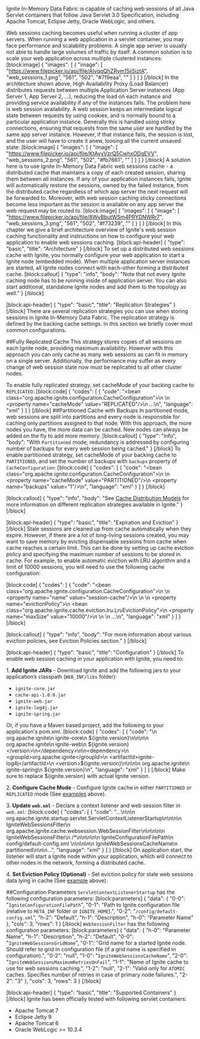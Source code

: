 Ignite In-Memory Data Fabric is capable of caching web sessions of all Java Servlet containers that follow Java Servlet 3.0 Specification, including Apache Tomcat, Eclipse Jetty, Oracle WebLogic, and others.

Web sessions caching becomes useful when running a cluster of app servers. When running a web application in a servlet container, you may face performance and scalability problems. A single app server is usually not able to handle large volumes of traffic by itself. A common solution is to scale your web application across multiple clustered instances:
[block:image]
{
  "images": [
    {
      "image": [
        "https://www.filepicker.io/api/file/AlvqqQhZRym15ji5iztA",
        "web_sessions_1.png",
        "561",
        "502",
        "#7f9eaa",
        ""
      ]
    }
  ]
}
[/block]
In the architecture shown above, High Availability Proxy (Load Balancer) distributes requests between multiple Application Server instances (App Server 1, App Server 2, ...), reducing the load on each instance and providing service availability if any of the instances fails. The problem here is web session availability. A web session keeps an intermediate logical state between requests by using cookies, and is normally bound to a particular application instance. Generally this is handled using sticky connections, ensuring that requests from the same user are handled by the same app server instance. However, if that instance fails, the session is lost, and the user will have to create it anew, loosing all the current unsaved state:
[block:image]
{
  "images": [
    {
      "image": [
        "https://www.filepicker.io/api/file/KtAyyVzrQ5CwhxODgEVV",
        "web_sessions_2.png",
        "561",
        "502",
        "#fb7661",
        ""
      ]
    }
  ]
}
[/block]
A solution here is to use Ignite In-Memory Data Fabric web sessions cache - a distributed cache that maintains a copy of each created session, sharing them between all instances. If any of your application instances fails, Ignite will automatically restore the sessions, owned by the failed instance, from the distributed cache regardless of which app server the next request will be forwarded to. Moreover, with web session caching sticky connections become less important as the session is available on any app server the web request may be routed to.
[block:image]
{
  "images": [
    {
      "image": [
        "https://www.filepicker.io/api/file/8WyBbutWSm4PRYDNWRr7",
        "web_sessions_3.png",
        "561",
        "502",
        "#f73239",
        ""
      ]
    }
  ]
}
[/block]
In this chapter we give a brief architecture overview of Ignite's web session caching functionality and instructions on how to configure your web application to enable web sessions caching.
[block:api-header]
{
  "type": "basic",
  "title": "Architecture"
}
[/block]
To set up a distributed web sessions cache with Ignite, you normally configure your web application to start a Ignite node (embedded mode). When multiple application server instances are started, all Ignite nodes connect with each-other forming a distributed cache.
[block:callout]
{
  "type": "info",
  "body": "Note that not every Ignite caching node has to be running inside of application server. You can also start additional, standalone Ignite nodes and add them to the topology as well."
}
[/block]

[block:api-header]
{
  "type": "basic",
  "title": "Replication Strategies"
}
[/block]
There are several replication strategies you can use when storing sessions in Ignite In-Memory Data Fabric. The replication strategy is defined by the backing cache settings. In this section we briefly cover most common configurations.

##Fully Replicated Cache
This strategy stores copies of all sessions on each Ignite node, providing maximum availability. However with this approach you can only cache as many web sessions as can fit in memory on a single server. Additionally, the performance may suffer as every change of web session state now must be replicated to all other cluster nodes.

To enable fully replicated strategy, set cacheMode of your backing cache to `REPLICATED`:
[block:code]
{
  "codes": [
    {
      "code": "<bean class=\"org.apache.ignite.configuration.CacheConfiguration\">\n    <!-- Cache mode. -->\n    <property name=\"cacheMode\" value=\"REPLICATED\"/>\n    ...\n</bean>",
      "language": "xml"
    }
  ]
}
[/block]
##Partitioned Cache with Backups
In partitioned mode, web sessions are split into partitions and every node is responsible for caching only partitions assigned to that node. With this approach, the more nodes you have, the more data can be cached. New nodes can always be added on the fly to add more memory.
[block:callout]
{
  "type": "info",
  "body": "With `Partitioned` mode, redundancy is addressed by configuring number of backups for every web session being cached."
}
[/block]
To enable partitioned strategy, set cacheMode of your backing cache to `PARTITIONED`, and set the number of backups with `backups` property of `CacheConfiguration`:
[block:code]
{
  "codes": [
    {
      "code": "<bean class=\"org.apache.ignite.configuration.CacheConfiguration\">\n    <!-- Cache mode. -->\n    <property name=\"cacheMode\" value=\"PARTITIONED\"/>\n    <property name=\"backups\" value=\"1\"/>\n</bean>",
      "language": "xml"
    }
  ]
}
[/block]

[block:callout]
{
  "type": "info",
  "body": "See [Cache Distribution Models](doc:cache-modes) for more information on different replication strategies available in Ignite."
}
[/block]

[block:api-header]
{
  "type": "basic",
  "title": "Expiration and Eviction"
}
[/block]
Stale sessions are cleaned up from cache automatically when they expire. However, if there are a lot of long-living sessions created, you may want to save memory by evicting dispensable sessions from cache when cache reaches a certain limit. This can be done by setting up cache eviction policy and specifying the maximum number of sessions to be stored in cache. For example, to enable automatic eviction with LRU algorithm and a limit of 10000 sessions, you will need to use the following cache configuration:

[block:code]
{
  "codes": [
    {
      "code": "<bean class=\"org.apache.ignite.configuration.CacheConfiguration\">\n    <!-- Cache name. -->\n    <property name=\"name\" value=\"session-cache\"/>\n \n    <!-- Set up LRU eviction policy with 10000 sessions limit. -->\n    <property name=\"evictionPolicy\">\n        <bean class=\"org.apache.ignite.cache.eviction.lru.LruEvictionPolicy\">\n            <property name=\"maxSize\" value=\"10000\"/>\n        </bean>\n    </property>\n    ...\n</bean>",
      "language": "xml"
    }
  ]
}
[/block]

[block:callout]
{
  "type": "info",
  "body": "For more information about various eviction policies, see Eviction Policies section."
}
[/block]

[block:api-header]
{
  "type": "basic",
  "title": "Configuration"
}
[/block]
To enable web session caching in your application with Ignite, you need to:

1\. **Add Ignite JARs** - Download Ignite and add the following jars to your application’s classpath (`WEB_INF/libs` folder):
  * `ignite-core.jar`
  * `cache-api-1.0.0.jar`
  * `ignite-web.jar`
  * `ignite-log4j.jar`
  * `ignite-spring.jar`

Or, if you have a Maven based project, add the following to your application's pom.xml.
[block:code]
{
  "codes": [
    {
      "code": "<dependency>\n      <groupId>org.apache.ignite</groupId>\n      <artifactId>ignite-core</artifactId>\n      <version> ${ignite.version}</version>\n</dependency>\n\n<dependency>\n    <groupId>org.apache.ignite</groupId>\n    <artifactId>ignite-web</artifactId>\n    <version> ${ignite.version}</version>\n</dependency>\n\n<dependency>\n    <groupId>org.apache.ignite</groupId>\n    <artifactId>ignite-log4j</artifactId>\n    <version>${ignite.version}</version>\n</dependency>\n\n<dependency>\n    <groupId>org.apache.ignite</groupId>\n    <artifactId>ignite-spring</artifactId>\n    <version>${ignite.version}</version>\n</dependency>",
      "language": "xml"
    }
  ]
}
[/block]
Make sure to replace ${ignite.version} with actual Ignite version.

2\. **Configure Cache Mode** - Configure Ignite cache in either `PARTITIONED` or `REPLICATED` mode (See [examples](#replication-strategies) above).

3\. **Update `web.xml`** - Declare a context listener and web session filter in `web.xml`:
[block:code]
{
  "codes": [
    {
      "code": "...\n\n<listener>\n   <listener-class>org.apache.ignite.startup.servlet.ServletContextListenerStartup</listener-class>\n</listener>\n\n<filter>\n   <filter-name>IgniteWebSessionsFilter</filter-name>\n   <filter-class>org.apache.ignite.cache.websession.WebSessionFilter</filter-class>\n</filter>\n\n<!-- You can also specify a custom URL pattern. -->\n<filter-mapping>\n   <filter-name>IgniteWebSessionsFilter</filter-name>\n   <url-pattern>/*</url-pattern>\n</filter-mapping>\n\n<!-- Specify Ignite configuration (relative to META-INF folder or Ignite_HOME). -->\n<context-param>\n   <param-name>IgniteConfigurationFilePath</param-name>\n   <param-value>config/default-config.xml </param-value>\n</context-param>\n\n<!-- Specify the name of Ignite cache for web sessions. -->\n<context-param>\n   <param-name>IgniteWebSessionsCacheName</param-name>\n   <param-value>partitioned</param-value>\n</context-param>\n\n...",
      "language": "xml"
    }
  ]
}
[/block]
On application start, the listener will start a Ignite node within your application, which will connect to other nodes in the network, forming a distributed cache.

4\. **Set Eviction Policy (Optional)** - Set eviction policy for stale web sessions data lying in cache (See [example](#expiration-and-eviction) above).

##Configuration Parameters
`ServletContextListenerStartup` has the following configuration parameters:
[block:parameters]
{
  "data": {
    "0-0": "`IgniteConfigurationFilePath`",
    "0-1": "Path to Ignite configuration file (relative to `META_INF` folder or `IGNITE_HOME`).",
    "0-2": "`/config/default-config.xml`",
    "h-2": "Default",
    "h-1": "Description",
    "h-0": "Parameter Name"
  },
  "cols": 3,
  "rows": 1
}
[/block]
`WebSessionFilter` has the following configuration parameters:
[block:parameters]
{
  "data": {
    "h-0": "Parameter Name",
    "h-1": "Description",
    "h-2": "Default",
    "0-0": "`IgniteWebSessionsGridName`",
    "0-1": "Grid name for a started Ignite node. Should refer to grid in configuration file (if a grid name is specified in configuration).",
    "0-2": "null",
    "1-0": "`IgniteWebSessionsCacheName`",
    "2-0": "`IgniteWebSessionsMaximumRetriesOnFail`",
    "1-1": "Name of Ignite cache to use for web sessions caching.",
    "1-2": "null",
    "2-1": "Valid only for `ATOMIC` caches. Specifies number of retries in case of primary node failures.",
    "2-2": "3"
  },
  "cols": 3,
  "rows": 3
}
[/block]

[block:api-header]
{
  "type": "basic",
  "title": "Supported Containers"
}
[/block]
Ignite has been officially tested with following servlet containers:
  * Apache Tomcat 7
  * Eclipse Jetty 9
  * Apache Tomcat 6
  * Oracle WebLogic >= 10.3.4
